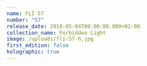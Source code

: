 ```yaml
---
name: FLI 57
number: "57"
release_date: 2018-05-04T00:00:00.000+02:00
collection_name: Forbidden Light
image: /uploads/fli-57-h.jpg
first_edition: false
holographic: true
---
```

